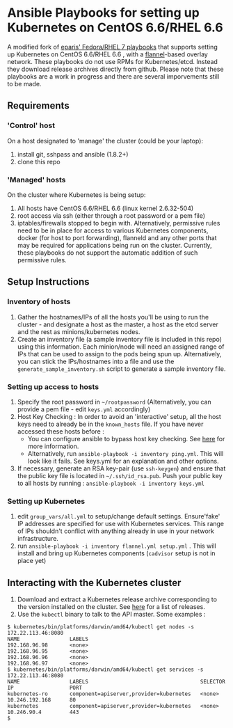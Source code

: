 # Ansible Playbooks for setting up Kubernetes on CentOS 6.6/RHEL 6.6

A modified fork of [eparis' Fedora/RHEL 7 playbooks](https://github.com/eparis/kubernetes-ansible) that supports setting up Kubernetes on CentOS 6.6/RHEL 6.6 , with a [flannel](https://github.com/coreos/flannel)-based overlay network. These playbooks do not use RPMs for Kubernetes/etcd. Instead they download release archives directly from github. Please note that these playbooks are a work in progress and there are several imporvements still to be made.  

## Requirements

### 'Control' host
On a host designated to 'manage' the cluster (could be your laptop):
 
1. install git, sshpass and ansible (1.8.2+) 
2. clone this repo 

### 'Managed' hosts
On the cluster where Kubernetes is being setup:

1. All hosts have CentOS 6.6/RHEL 6.6 (linux kernel 2.6.32-504)
2. root access via ssh (either through a root password or a pem file) 
3. iptables/firewalls stopped to begin with. Alternatively, permissive rules need to be in place for access to various Kubernetes components, docker (for host to port forwarding), flanneld and any other ports that may be required for applications being run on the cluster. Currently, these playbooks do not support the automatic addition of such permissive rules.   

## Setup Instructions

### Inventory of hosts
1. Gather the hostnames/IPs of all the hosts you'll be using to run the cluster - and designate a host as the master, a host as the etcd server and the rest as minions/kubernetes nodes.
2. Create an inventory file (a sample inventory file is included in this repo) using this information. Each minion/node will need an assigned range of IPs that can be used to assign to the pods being spun up. Alternatively, you can stick the IPs/hostnames into a file and use the `generate_sample_inventory.sh` script to generate a sample inventory file. 

### Setting up access to hosts

1. Specify the root password in `~/rootpassword` (Alternatively, you can provide a pem file - edit `keys.yml` accordingly) 
2. Host Key Checking : In order to avoid an 'interactive' setup, all the host keys need to already be in the `known_hosts` file. If you have never accessed these hosts before :
   * You can configure ansible to bypass host key checking. See [here](http://docs.ansible.com/intro_getting_started.html#host-key-checking) for more information. 
   * Alternatively, run `ansible-playbook -i inventory ping.yml`. This will look like it fails. See keys.yml for an explanation and other options.  
3. If necessary, generate an RSA key-pair (use `ssh-keygen`) and ensure that the public key file is located in `~/.ssh/id_rsa.pub`. Push your public key to all hosts by running : `ansible-playbook -i inventory keys.yml`

### Setting up Kubernetes

1. edit `group_vars/all.yml` to setup/change default settings. Ensure'fake' IP addresses are specified for use with Kubernetes services. This range of IPs shouldn't conflict with anything already in use in your network infrastructure. 
2. run `ansible-playbook -i inventory flannel.yml setup.yml` . This will install and bring up Kubernetes components (`cadvisor` setup is not in place yet) 

## Interacting with the Kubernetes cluster

1. Download and extract a Kubernetes release archive corresponding to the version installed on the cluster. See [here](https://github.com/GoogleCloudPlatform/kubernetes/releases) for a list of releases. 
2. Use the `kubectl` binary to talk to the API master. Some examples : 

```
$ kubernetes/bin/platforms/darwin/amd64/kubectl get nodes -s 172.22.113.46:8080
NAME                LABELS
192.168.96.98       <none>
192.168.96.95       <none>
192.168.96.96       <none>
192.168.96.97       <none>
$ kubernetes/bin/platforms/darwin/amd64/kubectl get services -s 172.22.113.46:8080
NAME                LABELS                                    SELECTOR            IP                  PORT
kubernetes-ro       component=apiserver,provider=kubernetes   <none>              10.246.192.168      80
kubernetes          component=apiserver,provider=kubernetes   <none>              10.246.90.4         443
$
```

